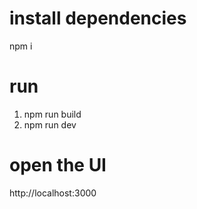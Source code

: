 # install dependencies
npm i

# run
1. npm run build
2. npm run dev

# open the UI
http://localhost:3000